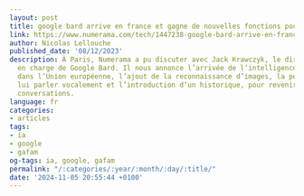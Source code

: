 ```yaml
---
layout: post
title: google bard arrive en france et gagne de nouvelles fonctions pour battre chat-gpt
link: https://www.numerama.com/tech/1447238-google-bard-arrive-en-france-et-gagne-de-nouvelles-fonctions-pour-battre-chat-gpt.html
author: Nicolas Lellouche
published_date: '08/12/2023'
description: À Paris, Numerama a pu discuter avec Jack Krawczyk, le directeur produit
  en charge de Google Bard. Il nous annonce l’arrivée de l’intelligence artificielle
  dans l’Union européenne, l’ajout de la reconnaissance d’images, la possibilité de
  lui parler vocalement et l’introduction d’un historique, pour revenir sur d’anciennes
  conversations.
language: fr
categories:
- articles
tags:
- ia
- google
- gafam
og-tags: ia, google, gafam
permalink: "/:categories/:year/:month/:day/:title/"
date: '2024-11-05 20:55:44 +0100'
---
```


